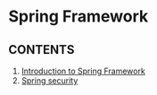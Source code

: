 # Spring Framework

## CONTENTS
1. [Introduction to Spring Framework](spring1.md)
2. [Spring security](springSecurity.md)

    
